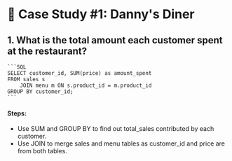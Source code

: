 # 🍜 Case Study #1: Danny's Diner

## 1. What is the total amount each customer spent at the restaurant?

    ```SQL
    SELECT customer_id, SUM(price) as amount_spent
    FROM sales s
        JOIN menu m ON s.product_id = m.product_id
    GROUP BY customer_id;
    ```

#### Steps:

- Use SUM and GROUP BY to find out total_sales contributed by each customer.
- Use JOIN to merge sales and menu tables as customer_id and price are from both tables.



